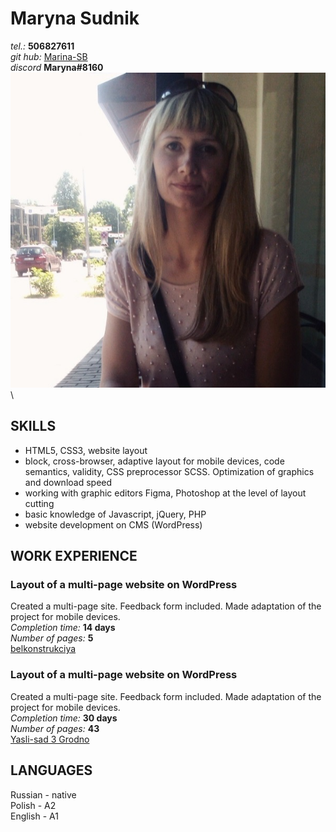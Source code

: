 # Maryna Sudnik
*tel.:* **506827611**\
*git hub:* [Marina-SB](https://github.com/Marina-SB/)\
*discord* **Maryna#8160**\
![](./img/photo-profil.jpg)\
## SKILLS
* HTML5‚ CSS3, website layout
* block, cross-browser, adaptive layout for mobile devices, code semantics, validity, CSS preprocessor SCSS. Optimization of graphics and download speed
* working with graphic editors Figma, Photoshop at the level of layout cutting
* basic knowledge of Javascript, jQuery, PHP
* website development on CMS (WordPress)
## WORK EXPERIENCE
### Layout of a multi-page website on WordPress
Created a multi-page site. Feedback form included. Made adaptation of the project for mobile devices.\
*Completion time:* **14 days**\
*Number of pages:* **5**\
[belkonstrukciya](https://belkonstrukciya.by/)
### Layout of a multi-page website on WordPress
Created a multi-page site. Feedback form included. Made adaptation of the project for mobile devices.\
*Completion time:* **30 days**\
*Number of pages:* **43**\
[Yasli-sad 3 Grodno](https://ys3grodno.by/)
## LANGUAGES
Russian - native\
Polish - A2\
English - A1
